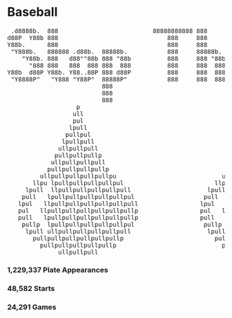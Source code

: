 # Baseball
<pre>
 .d8888b.  888                          88888888888 888                    888888b.   888                        888 d8b                   
d88P  Y88b 888                              888     888                    888  "88b  888                        888 Y8P                   
Y88b.      888                              888     888                    888  .88P  888                        888                       
 "Y888b.   888888 .d88b.  88888b.           888     88888b.   .d88b.       8888888K.  888  .d88b.   .d88b.   .d88888 888 88888b.   .d88b.  
    "Y88b. 888   d88""88b 888 "88b          888     888 "88b d8P  Y8b      888  "Y88b 888 d8P  Y8b d8P  Y8b d88" 888 888 888 "88b d88P"88b 
      "888 888   888  888 888  888          888     888  888 88888888      888    888 888 88888888 88888888 888  888 888 888  888 888  888 
Y88b  d88P Y88b. Y88..88P 888 d88P          888     888  888 Y8b.          888   d88P 888 Y8b.     Y8b.     Y88b 888 888 888  888 Y88b 888 
 "Y8888P"   "Y888 "Y88P"  88888P"           888     888  888  "Y8888       8888888P"  888  "Y8888   "Y8888   "Y88888 888 888  888  "Y88888 
                          888                                                                                                          888 
                          888                                                                                                     Y8b d88P 
                          888                                                                                                      "Y88P"  
                   p                                                 p                                                    p                       
                  ull                                               ull                                                  ull                      
                  pul                                               pul                                                  pul                      
                 lpull                                             lpull                                                lpull                     
                pullpul                                           pullpul                                              pullpul                    
               lpullpull                                         lpullpull                                            lpullpull                   
              ullpullpull                                       ullpullpull                                          ullpullpull                  
             pullpullpullp                                     pullpullpullp                                        pullpullpullp                 
            ullpullpullpull                                   ullpullpullpull                                      ullpullpullpull                
           pullpullpullpullp                                 pullpullpullpullp                                    pullpullpullpullp               
         ullpullpullpullpullpu                             ullpullpullpullpullpu                                ullpullpullpullpullpu             
       llpu lpullpullpullpullpul                         llpu lpullpullpullpullpul                            llpu lpullpullpullpullpul           
     lpull  llpullpullpullpullpull                     lpull  llpullpullpullpullpull                        lpull  llpullpullpullpullpull         
    pull   lpullpullpullpullpullpul                   pull   lpullpullpullpullpullpul                      pull   lpullpullpullpullpullpul        
   lpul   llpullpullpullpullpullpull                 lpul   llpullpullpullpullpullpull                    lpul   llpullpullpullpullpullpull       
   pul   llpullpullpullpullpullpullp                 pul   llpullpullpullpullpullpullp                    pul   llpullpullpullpullpullpullp       
   pull   lpullpullpullpullpullpullp                 pull   lpullpullpullpullpullpullp                    pull   lpullpullpullpullpullpullp       
    pullp  lpullpullpullpullpullpul                   pullp  lpullpullpullpullpullpul                      pullp  lpullpullpullpullpullpul        
     lpull ullpullpullpullpullpull                     lpull ullpullpullpullpullpull                        lpull ullpullpullpullpullpull         
       pullpullpullpullpullpullp                         pullpullpullpullpullpullp                            pullpullpullpullpullpullp           
         pullpullpullpullpullp                             pullpullpullpullpullp                                pullpullpullpullpullp             
              ullpullpull                                       ullpullpull                                          ullpullpull            
</pre>
### 1,229,337 Plate Appearances
### 48,582 Starts 
### 24,291 Games

